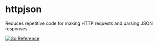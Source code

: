 # httpjson

Reduces repetitive code for making HTTP requests and parsing JSON responses.

[![Go Reference](https://pkg.go.dev/badge/github.com/maruel/httpjson/.svg)](https://pkg.go.dev/github.com/maruel/httpjson/)
